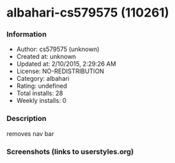 # albahari-cs579575 (110261)

### Information
- Author: cs579575 (unknown)
- Created at: unknown
- Updated at: 2/10/2015, 2:29:26 AM
- License: NO-REDISTRIBUTION
- Category: albahari
- Rating: undefined
- Total installs: 28
- Weekly installs: 0


### Description
removes nav bar


### Screenshots (links to userstyles.org)



